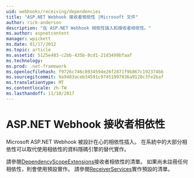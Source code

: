 ```yaml
---
uid: webhooks/receiving/dependencies
title: "ASP.NET Webhook 接收者相依性 |Microsoft 文件"
author: rick-anderson
description: "在 ASP.NET Webhook 相依性插入和接收者相依性。"
ms.author: aspnetcontent
manager: wpickett
ms.date: 01/17/2012
ms.topic: article
ms.assetid: 5125e483-c2bb-435b-8cd1-21d3499bfaaf
ms.technology: 
ms.prod: .net-framework
ms.openlocfilehash: f9726c746c8934594e26f2871f9b867c192374bb
ms.sourcegitcommit: 9a9483aceb34591c97451997036a9120c3fe2baf
ms.translationtype: MT
ms.contentlocale: zh-TW
ms.lasthandoff: 11/10/2017
---
```

# <a name="aspnet-webhooks-receiver-dependencies"></a>ASP.NET Webhook 接收者相依性

Microsoft ASP.NET Webhook 被設計在心的相依性插入。 在系統中的大部分相依性可以取代使用相依性的資料隱碼引擎的替代實作。

請參閱[DependencyScopeExtensions](https://github.com/aspnet/WebHooks/blob/master/src/Microsoft.AspNet.WebHooks.Receivers/Extensions/DependencyScopeExtensions.cs)接收者相依性的清單。 如果尚未註冊任何相依性，則會使用預設實作。 請參閱[ReceiverServices](https://github.com/aspnet/WebHooks/blob/master/src/Microsoft.AspNet.WebHooks.Receivers/Services/ReceiverServices.cs)實作預設的清單。
